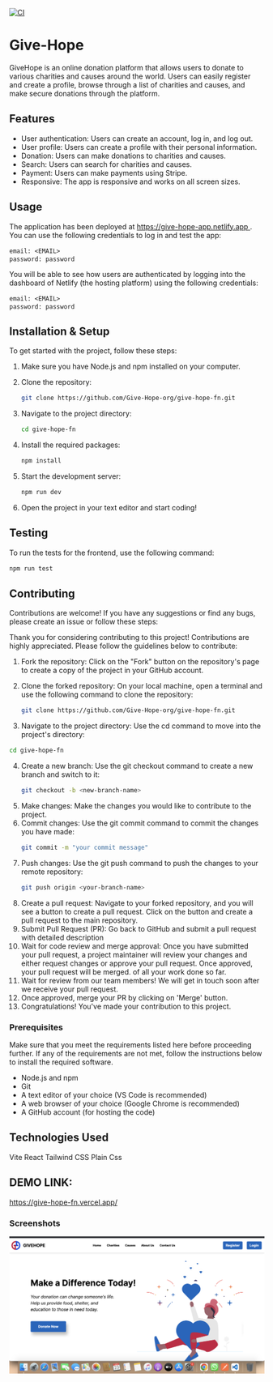 
[![CI](https://github.com/Give-Hope-org/give-hope-fn/actions/workflows/intergrations.yml/badge.svg)](https://github.com/Give-Hope-org/give-hope-fn/actions/workflows/intergrations.yml)
# Give-Hope
GiveHope is an online donation platform that allows users to donate to various charities and causes around the world. Users can easily register and create a profile, browse through a list of charities and causes, and make secure donations through the platform. 
## Features

- User authentication: Users can create an account, log in, and log out.
- User profile: Users can create a profile with their personal information.
- Donation: Users can make donations to charities and causes.
- Search: Users can search for charities and causes.
- Payment: Users can make payments using Stripe.
- Responsive: The app is responsive and works on all screen sizes.



## Usage
The application has been deployed at [https://give-hope-app.netlify.app
](https://give-hope-app.netlify.app
). You can use the following credentials to log in and test the app:
```
email: <EMAIL>
password: password
```

You will be able to see how users are authenticated by logging into the dashboard of Netlify (the
hosting platform) using the following credentials:
```
email: <EMAIL>
password: password
```


## Installation & Setup

To get started with the project, follow these steps:

1. Make sure you have Node.js and npm installed on your computer.

2. Clone the repository:
   ```bash
   git clone https://github.com/Give-Hope-org/give-hope-fn.git
   ```
3. Navigate to the project directory:
   ```bash
   cd give-hope-fn
   ```
4. Install the required packages:
   ```bash
   npm install
   ```
5. Start the development server:
   ```bash
   npm run dev
   ```
6. Open the project in your text editor and start coding!



## Testing

To run the tests for the frontend, use the following command:
```bash
npm run test
```

## Contributing

Contributions are welcome! If you have any suggestions or find any bugs, please create an issue or follow these steps:

Thank you for considering contributing to this project! Contributions are highly appreciated. Please follow the guidelines below to contribute:

1. Fork the repository: Click on the "Fork" button on the repository's page to create a copy of the project in your GitHub account.

2. Clone the forked repository: On your local machine, open a terminal and use the following command to clone the repository:
   ```bash
   git clone https://github.com/Give-Hope-org/give-hope-fn.git
   ```

 3. Navigate to the project directory: Use the cd command to move into the project's directory:  
   ```bash 
   cd give-hope-fn
   ```
4. Create a new branch: Use the git checkout command to create a new branch and switch to it:
   ```bash
   git checkout -b <new-branch-name>
   ```
5. Make changes: Make the changes you would like to contribute to the project.
6. Commit changes: Use the  git commit command to commit the changes you have made:
   ```bash
   git commit -m "your commit message"
   ```
7. Push changes: Use the git push command to push the changes to your remote repository:
   ```bash
   git push origin <your-branch-name>
   ```
8. Create a pull request: Navigate to your forked repository, and you will see a button to create a pull request. Click on the button and create a pull request to the main repository.
8. Submit Pull Request (PR): Go back to GitHub and submit a pull request with detailed description
9. Wait for code review and merge approval: Once you have submitted your pull request, a project maintainer will review your changes and either request changes or approve your pull request. Once approved, your pull request will be merged.
of all your work done so far.
9. Wait for review from our team members! We will get in touch soon after we receive your
pull request.
10. Once approved, merge your PR by clicking on 'Merge' button.
11. Congratulations! You've made your contribution to this project.

### Prerequisites
Make sure that you meet the requirements listed here before proceeding further. If any
of the requirements are not met, follow the instructions below to install the required
software.
- Node.js and npm
- Git
- A text editor of your choice (VS Code is recommended)
- A web browser of your choice (Google Chrome is recommended)
- A GitHub account (for hosting the code)
  

## Technologies Used

Vite
React
Tailwind CSS
Plain Css
## DEMO LINK:
https://give-hope-fn.vercel.app/
### Screenshots

![Landing page](https://github.com/Give-Hope-org/give-hope-fn/blob/main/src/assets/heroSection.png)
